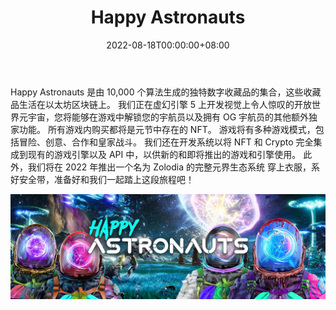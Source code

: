 ﻿---
title: "Happy Astronauts"
description: "10k OG Happy Astronaut NFT 合集，可在我们基于虚幻引擎 5 构建的开放世界 NFT 游戏中玩。"
date: 2022-08-18T00:00:00+08:00
lastmod: 2022-08-18T00:00:00+08:00
draft: false
authors: ["boogArno"]
featuredImage: "happy-astronauts.png"
tags: ["Collectibles","Happy Astronauts"]
categories: ["nfts"]
nfts: ["Collectibles"]
blockchain: "ETH"
website: "https://dappradar.com/"
twitter: "https://twitter.com/hppyastronauts"
discord: "http://discord.gg/uqVBYx3xVJ"
telegram: ""
github: ""
youtube: ""
twitch: ""
facebook: "https://www.facebook.com/hppyastronauts"
instagram: ""
reddit: ""
medium: ""
steam: ""
gitbook: ""
googleplay: ""
appstore: ""
status: "Live"
weight: 
lightgallery: true
toc: true
pinned: false
recommend: false
recommend1: false
---
Happy Astronauts 是由 10,000 个算法生成的独特数字收藏品的集合，这些收藏品生活在以太坊区块链上。 我们正在虚幻引擎 5 上开发视觉上令人惊叹的开放世界元宇宙，您将能够在游戏中解锁您的宇航员以及拥有 OG 宇航员的其他额外独家功能。 所有游戏内购买都将是元节中存在的 NFT。 游戏将有多种游戏模式，包括冒险、创意、合作和皇家战斗。
我们还在开发系统以将 NFT 和 Crypto 完全集成到现有的游戏引擎以及 API 中，以供新的和即将推出的游戏和引擎使用。 此外，我们将在 2022 年推出一个名为 Zolodia 的完整元界生态系统
穿上衣服，系好安全带，准备好和我们一起踏上这段旅程吧！

![1080x360](1080x360.jpg)